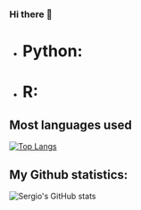 ### Hi there 👋

- # **Python:**

- # **R:**




## **Most languages used**
[![Top Langs](https://github-readme-stats.vercel.app/api/top-langs/?username=sercala97&layout=compact)](https://github.com/sercala97/github-readme-stats)


## **My Github statistics:**
![Sergio's GitHub stats](https://github-readme-stats.vercel.app/api?username=sercala97&count_private=true)

<!--
**sercala97/sercala97** is a ✨ _special_ ✨ repository because its `README.md` (this file) appears on your GitHub profile.

